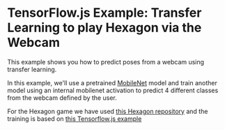 # TensorFlow.js Example: Transfer Learning to play Hexagon via the Webcam

This example shows you how to predict poses from a webcam using transfer
learning.

In this example, we'll use a pretrained [MobileNet](https://github.com/tensorflow/tfjs-examples/tree/master/mobilenet) model and train another model
using an internal mobilenet activation to predict 4 different classes from the
webcam defined by the user.

For the Hexagon game we have used [this Hexagon repository](http://schlipak.github.io/Hexagon.js) and the training is based on [this Tensorflow.js example](hhttps://js.tensorflow.org/tutorials/webcam-transfer-learning.html)
